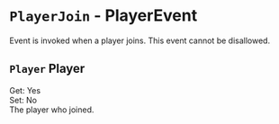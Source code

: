# `PlayerJoin` - PlayerEvent
Event is invoked when a player joins. This event cannot be disallowed.

## `Player` Player
Get: Yes  
Set: No  
The player who joined.
